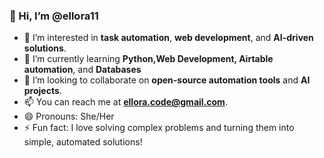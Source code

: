 ### 👋 Hi, I’m @ellora11
- 👀 I’m interested in **task automation**, **web development**, and **AI-driven solutions**.
- 🌱 I’m currently learning **Python,Web Development, Airtable automation**, and **Databases**
- 💞️ I’m looking to collaborate on **open-source automation tools** and **AI projects**.
- 📫 You can reach me at **ellora.code@gmail.com**.
- 😄 Pronouns: She/Her
- ⚡ Fun fact: I love solving complex problems and turning them into simple, automated solutions!

<!---
ellora11/ellora11 is a ✨ special ✨ repository because its `README.md` (this file) appears on your GitHub profile.
You can click the Preview link to take a look at your changes.
--->

